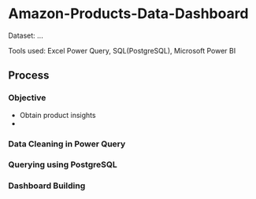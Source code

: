 # Amazon-Products-Data-Dashboard
Dataset: ...

Tools used: Excel Power Query, SQL(PostgreSQL), Microsoft Power BI 

## Process

### Objective 
- Obtain product insights
- 

### Data Cleaning in Power Query

### Querying using PostgreSQL

### Dashboard Building 
